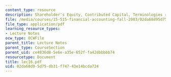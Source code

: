 ```yaml
---
content_type: resource
description: Shareholder's Equity, Contributed Capital, Terminologies related to Stock.
file: /media/courses/15-515-financial-accounting-fall-2003/02da68d95d75db31f74743e14bcda724_lec16.pdf
file_type: application/pdf
learning_resource_types:
- Lecture Notes
ocw_type: OCWFile
parent_title: Lecture Notes
parent_type: CourseSection
parent_uid: ce4836d8-5e6e-a35e-652f-fa42dbbbbb74
resourcetype: Document
title: lec16.pdf
uid: 02da68d9-5d75-db31-f747-43e14bcda724
---
```


